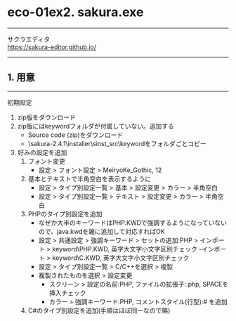 # eco-01ex2. sakura.exe
________________________________________
サクラエディタ  
https://sakura-editor.github.io/

________________________________________
## 1. 用意
________________________________________
初期設定

1. zip版をダウンロード
2. zip版にはkeywordフォルダが付属していない。追加する
    - Source code (zip)をダウンロード
    - \sakura-2.4.1\installer\sinst_src\keywordをフォルダごとコピー
3. 好みの設定を追加
    1. フォント変更
        - 設定 > フォント設定 > MeiryoKe_Gothic, 12
    2. 基本とテキストで半角空白を表示するように
        - 設定 > タイプ別設定一覧 > 基本 > 設定変更 > カラー > 半角空白
        - 設定 > タイプ別設定一覧 > テキスト > 設定変更 > カラー > 半角空白
    3. PHPのタイプ別設定を追加
        - なぜか大半のキーワードはPHP.KWDで強調するようになっていないので、java.kwdを雑に追加して対応すればOK
        - 設定 > 共通設定 > 強調キーワード > セットの追加:PHP > インポート > keyword\PHP.KWD, 英字大文字小文字区別チェック
            -インポート > keyword\C.KWD, 英字大文字小文字区別チェック
        - 設定 > タイプ別設定一覧 > C/C++を選択 > 複製
        - 複製されたものを選択 > 設定変更
            - スクリーン > 設定の名前:PHP, ファイルの拡張子:.php, SPACEを挿入チェック
            - カラー > 強調キーワード:PHP, コメントスタイル(行型):# を追加
    4. C#のタイプ別設定を追加(手順はほぼ同一なので略)